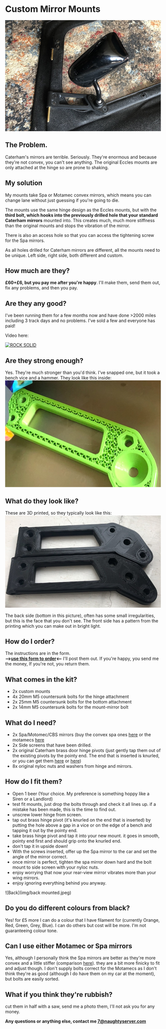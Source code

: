 # Custom Mirror Mounts
![mounted](img/mounted.jpeg)

## The Problem.
Caterham's mirrors are terrible. Seriously. They're enormous and because they're not convex, you can't see anything. The original Eccles mounts are only attached at the hinge so are prone to shaking. 

## My solution
My mounts take Spa or Motamec convex mirrors, which means you can change lane without just guessing if you're going to die.

The mounts use the same hinge design as the Eccles mounts, but with the **third bolt, which hooks into the previously drilled hole that your standard Caterham mirrors** mounted into. This creates much, much more stiffness than the original mounts and stops the vibration of the mirror.

There is also an access hole so that you can access the tightening screw for the Spa mirrors.

As all holes drilled for Caterham mirrors are different, all the mounts need to be unique. Left side, right side, both different and custom.

## How much are they?
**£60+£6, but you pay me after you're happy**. I'll make them, send them out, fix any problems, and then you pay.

## Are they any good?
I've been running them for a few months now and have done >2000 miles including 3 track days and no problems. I've sold a few and everyone has paid! 

Video here:

[![ROCK SOLID](https://img.youtube.com/vi/K4T1gzWC7LM/0.jpg)](https://www.youtube.com/watch?v=K4T1gzWC7LM)

## Are they strong enough?
Yes. They're much stronger than you'd think. I've snapped one, but it took a bench vice and a hammer. They look like this inside:
![Honeycomb](img/honey.jpeg)

## What do they look like?
These are 3D printed, so they typically look like this:
![Both](img/both.jpeg)

The back side (bottom in this picture), often has some small irregularities, but this is the face that you don't see. The front side has a pattern from the printing which you can make out in bright light.

## How do I order?
The instructions are in the form.  
<b>-->[use this form to order](https://forms.gle/tmJhrhNtBkxiYoQS9)<-- </b> I'll post them out. If you're happy, you send me the money, If you're not, you return them.

## What comes in the kit?
* 2x custom mounts
* 4x 20mm M5 countersunk bolts for the hinge attachment
* 2x 25mm M5 countersunk bolts for the bottom attachment
* 2x 14mm M5 countersunk bolts for the mount-mirror bolt

## What do I need?
* 2x Spa/Motomec/CBS mirrors (buy the convex spa ones [here](http://www.kitcardirect.co.uk/spa-formula-f1-mirror.html) or the motamecs [here](https://www.motamec.com/motamec-racing-formula-f1-car-wing-mirror-x2-convex-glass-swivel-mount-black.html )
* 2x Side screens that have been drilled.
* 2x original Caterham brass door hinge pivots (just gently tap them out of the existing pivots by the pointy end. The end that is inserted is knurled, or you can get them [here](https://caterhamparts.co.uk/fittings/599-wind-protector-hinge.html) or [here](http://www.kitcardirect.co.uk/shop-kit-car/weather-protection/wet-weather-side-door-hinges-each.html))
* 8x original nyloc nuts and washers from hinge and mirrors.

## How do I fit them?
* Open 1 beer (Your choice. My preference is something hoppy like a Siren or a Landlord)
* test fit mounts, just drop the bolts through and check it all lines up. if a mistake has been made, this is the time to find out.
* unscrew lower hinge from screen.
* tap out brass hinge pivot (it's knurled on the end that is inserted) by putting the hole above a gap in a vice or on the edge of a bench and tapping it out by the pointy end. 
* take brass hinge pivot and tap it into your new mount. it goes in smooth, pointy end first and should grip onto the knurled end.
* don't tap it in upside down!
* With the screws inserted, offer up the Spa mirror to the car and set the angle of the mirror correct.  
* once mirror is perfect, tighten the spa mirror down hard and the bolt mount to side screen with your nyloc nuts.
* enjoy worrying that now your rear-view mirror vibrates more than your wing mirrors.
* enjoy ignoring everything behind you anyway.

![Back](img/back mounted.jpeg)

## Do you do different colours from black?
Yes! for £5 more I can do a colour that I have filament for (currently Orange, Red, Green, Grey, Blue). I can do others but cost will be more. I'm not guaranteeing colour tone.

## Can I use either Motamec or Spa mirrors
Yes, although I personally think the Spa mirrors are better as they're more convex and a little stiffer (comparison [here](https://www.caterhamlotus7.club/forum/techtalk/motamec-vs-spa-mirrors-0)). they are a bit more finicky to fit and adjust though.
I don't supply bolts correct for the Motamecs as I don't think they're as good (although I do have them on my car at the moment), but bolts are easily sorted. 

## What if you think they're rubbish?
cut them in half with a saw, send me a photo them, I'll not ask you for any money.

**Any questions or anything else, contact me 7@naughtyserver.com**